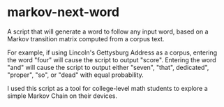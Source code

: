 # markov-next-word
A script that will generate a word to follow any input word, based on a Markov transition matrix computed from a corpus text.

For example, if using Lincoln's Gettysburg Address as a corpus, entering the word "four" will cause the script to output "score". Entering the word "and" will cause the script to output either "seven", "that", dedicated", "proper", "so", or "dead" with equal probability.

I used this script as a tool for college-level math students to explore a simple Markov Chain on their devices.
